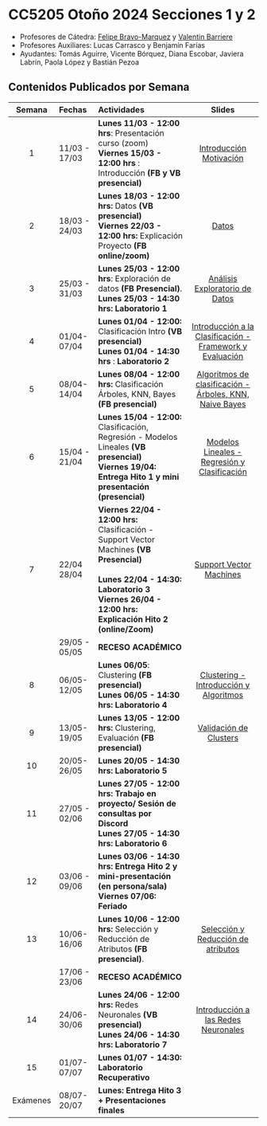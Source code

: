 # CC5205 Otoño 2024 Secciones 1 y 2



* Profesores de Cátedra:  [Felipe Bravo-Marquez](https://felipebravom.com) y [Valentin Barriere](https://dcc.uchile.cl/pregrado/academico/valentin-barriere)
* Profesores Auxiliares:  Lucas Carrasco y Benjamín Farías
* Ayudantes:  Tomás Aguirre, Vicente Bórquez, Diana Escobar, Javiera Labrín, Paola López y Bastián Pezoa

## Contenidos Publicados por Semana

|  Semana  | Fechas        | Actividades                                                  |                            Slides                            |
| :------: | :------------ | :----------------------------------------------------------- | :----------------------------------------------------------: |
|    1     | 11/03 - 17/03 | **Lunes 11/03 - 12:00 hrs**: Presentación curso (zoom) <br/>**Viernes 15/03 - 12:00 hrs** : Introducción **(FB y VB presencial)** | [Introducción Motivación](https://docs.google.com/presentation/d/1zRuJ1TV4PN5RlrFawlbgGtGmmCorKC5hTn_6ZOhBhmE/edit#slide=id.g245a9f272cf_0_133) |
|    2     | 18/03 - 24/03 | **Lunes 18/03 - 12:00 hrs:** Datos  **(VB presencial)**<br/>**Viernes 22/03 - 12:00 hrs:** Explicación Proyecto **(FB online/zoom)**<br/> | [Datos](https://docs.google.com/presentation/d/1LluD0OpY3OS9uSgIG7E0cRR8WeVy4A46WmHYERgnqlI/edit#slide=id.g224072db490_0_0) |
|    3     | 25/03 - 31/03 | **Lunes 25/03 - 12:00 hrs**: Exploración de datos **(FB Presencial)**.<br/>**Lunes 25/03 - 14:30 hrs: Laboratorio 1** <br/> | [Análisis Exploratorio de Datos](https://docs.google.com/presentation/d/16pOVrrTo_4mHuGNVA_z95vFtgc_zkbd2nN3JBeis4fE/edit) |
|    4     | 01/04-07/04   | **Lunes 01/04 - 12:00:** Clasificación Intro **(VB presencial)** <br/>**Lunes 01/04 - 14:30 hrs** : **Laboratorio 2** <br/> | [Introducción a la Clasificación - Framework y Evaluación](https://docs.google.com/presentation/d/1LQACwkAg4EKFXtt3Qp-3Y3ay-LA8HXtZ4H5kU_Oo1FM/edit?usp=sharing) |
|    5     | 08/04-14/04   | **Lunes 08/04 - 12:00 hrs:** Clasificación Árboles, KNN, Bayes **(FB presencial)**<br/> | [Algoritmos de clasificación - Árboles, KNN, Naive Bayes](https://docs.google.com/presentation/d/1_fQRS2SJ4YbhAsCfdPQ2kTK9FpUm5Gi67VD6SMBlDFs/edit?usp=sharing) |
|    6     | 15/04 - 21/04 | **Lunes 15/04 - 12:00:** Clasificación, Regresión - Modelos Lineales  **(VB presencial)**<br/>**Viernes 19/04: Entrega Hito 1 y mini presentación (presencial)** | [Modelos Lineales - Regresión y Clasificación](https://docs.google.com/presentation/d/1jALKFpQuO2BYJLyDZLW_Zyd6ezwDF0IVpDGc5MCzf88/edit?usp=sharing) |
|    7     | 22/04 28/04   | **Viernes 22/04 - 12:00 hrs:** Clasificación  - Support Vector Machines **(VB Presencial)**<br/><br/>**Lunes 22/04 - 14:30: Laboratorio 3** <br/>**Viernes 26/04 - 12:00 hrs: Explicación Hito 2 (online/Zoom)**<br/> | [Support Vector Machines](https://docs.google.com/presentation/d/1LXNL3rfG3JhoYeA5ApF1KNSVPbGCjC5zInrl2C3IG-c/edit?usp=sharing) |
|          | 29/05 - 05/05 | **RECESO ACADÉMICO**                                         |                                                              |
|    8     | 06/05-12/05   | **Lunes 06/05**: Clustering  **(FB presencial)**<br/>**Lunes 06/05 - 14:30 hrs: Laboratorio 4** <br/> | [Clustering - Introducción y Algoritmos](https://docs.google.com/presentation/d/1V1ftUsuiHfdErWeXKWBUP6pOG4DrFWSE3_Af8ULNRcs/edit?usp=sharing) |
|    9     | 13/05-19/05   | **Lunes 13/05 - 12:00 hrs:** Clustering, Evaluación **(FB presencial)** <br/> | [Validación de Clusters](https://docs.google.com/presentation/d/137sQ5C68NTj-XMbqYwQSnJ8kCEYqRxAmAhwJQRy6bzU/edit?usp=sharing) |
|    10    | 20/05-26/05   | **Lunes 20/05 - 14:30 hrs: Laboratorio 5**  <br/>            |                                                              |
|    11    | 27/05 - 02/06 | **Lunes 27/05 - 12:00 hrs: Trabajo en proyecto/ Sesión de consultas por Discord** <br/>**Lunes 27/05 - 14:30 hrs: Laboratorio 6**<br/> |                                                              |
|    12    | 03/06 - 09/06 | **Lunes 03/06 - 14:30 hrs: Entrega Hito 2 y mini-presentación (en persona/sala)**<br/>**Viernes 07/06: Feriado** |                                                              |
|    13    | 10/06-16/06   | **Lunes 10/06 - 12:00 hrs:** Selección y Reducción de Atributos  **(FB presencial)**.<br/> | [Selección y Reducción de atributos](https://docs.google.com/presentation/d/1O1hUXQhp8GTPErEhFbpzAempHFVOq6ic8XND4_NgQNw/edit?usp=sharing) |
|          | 17/06 - 23/06 | **RECESO ACADÉMICO**                                         |                                                              |
|    14    | 24/06-30/06   | **Lunes 24/06 - 12:00 hrs:** Redes Neuronales **(VB presencial)**<br/>**Lunes 24/06 - 14:30 hrs:** **Laboratorio 7** <br/> | [Introducción a las Redes Neuronales](https://docs.google.com/presentation/d/1dwRjIucIjHSd5WXzC5KtU1IRQ41ohcT9D3P1JTf4ABI/edit?usp=sharing) |
|    15    | 01/07-07/07   | **Lunes 01/07 - 14:30: Laboratorio Recuperativo**<br/>       |                                                              |
| Exámenes | 08/07-20/07   | **Lunes: Entrega Hito 3  + Presentaciones finales**<br/>     |                                                              |

